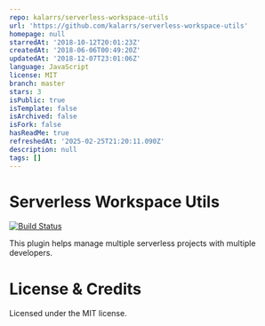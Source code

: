 ```yaml
---
repo: kalarrs/serverless-workspace-utils
url: 'https://github.com/kalarrs/serverless-workspace-utils'
homepage: null
starredAt: '2018-10-12T20:01:23Z'
createdAt: '2018-06-06T00:49:20Z'
updatedAt: '2018-12-07T23:01:06Z'
language: JavaScript
license: MIT
branch: master
stars: 3
isPublic: true
isTemplate: false
isArchived: false
isFork: false
hasReadMe: true
refreshedAt: '2025-02-25T21:20:11.090Z'
description: null
tags: []
---
```


Serverless Workspace Utils
==========================

[![Build Status](https://travis-ci.org/kalarrs/serverless-workspace-utils.svg)](https://travis-ci.org/kalarrs/serverless-workspace-utils)

This plugin helps manage multiple serverless projects with multiple developers.

# License & Credits

Licensed under the MIT license.
